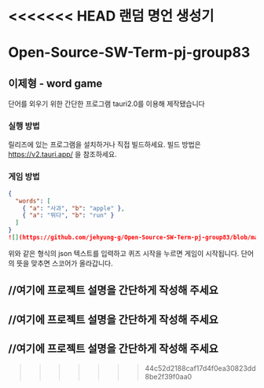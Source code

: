 <<<<<<< HEAD
랜덤 명언 생성기
=======
# Open-Source-SW-Term-pj-group83

## 이제형 - word game
단어를 외우기 위한 간단한 프로그램
tauri2.0를 이용해 제작됐습니다
### 실행 방법
릴리즈에 있는 프로그램을 설치하거나 직접 빌드하세요.
빌드 방법은 https://v2.tauri.app/ 을 참조하세요.
### 게임 방법
```json
{
  "words": [
    { "a": "사과", "b": "apple" },
    { "a": "뛰다", "b": "run" }
  ]
}
![](https://github.com/jehyung-g/Open-Source-SW-Term-pj-group83/blob/main/202434814%20%EC%9D%B4%EC%A0%9C%ED%98%95/word%20game/%EC%A0%9C%EB%AA%A9%20%EC%97%86%EC%9D%8C.jpg?raw=true)
```
위와 같은 형식의 json 텍스트를 입력하고 퀴즈 시작을 누르면 게임이 시작됩니다.
단어의 뜻을 맞추면 스코어가 올라갑니다.
## //여기에 프로젝트 설명을 간단하게 작성해 주세요
## //여기에 프로젝트 설명을 간단하게 작성해 주세요
## //여기에 프로젝트 설명을 간단하게 작성해 주세요
>>>>>>> 44c52d2188caf17d4f0ea30823dd8be2f39f0aa0
